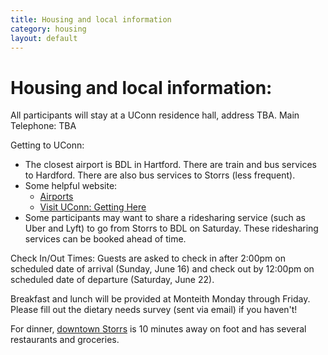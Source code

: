 ```yaml
---
title: Housing and local information
category: housing
layout: default
---
```


# Housing and local information: 

All participants will stay at a UConn residence hall, address TBA.
Main Telephone: TBA

Getting to UConn:
* The closest airport is BDL in Hartford. There are train and bus services to Hardford. There are also bus services to Storrs (less frequent). 
* Some helpful website: 
    * [Airports](https://transpo.uconn.edu/airports/)
    * [Visit UConn: Getting Here](https://partnerships.global.uconn.edu/visit-uconn-global/visit-uconn-getting-here/)
* Some participants may want to share a ridesharing service (such as Uber and Lyft) to go from Storrs to BDL on Saturday. These ridesharing services can be booked ahead of time.


Check In/Out Times: Guests are asked to check in after 2:00pm on scheduled date of arrival (Sunday, June 16) and check out by 12:00pm on scheduled date of departure (Saturday, June 22). 

Breakfast and lunch will be provided at Monteith Monday through Friday. Please fill out the dietary needs survey (sent via email) if you haven't!

For dinner, [downtown Storrs](https://www.downtownstorrs.org) is 10 minutes away on foot​ and has several restaurants and groceries. 